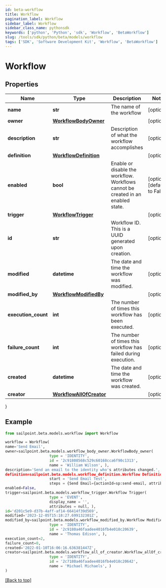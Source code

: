 ```yaml
---
id: beta-workflow
title: Workflow
pagination_label: Workflow
sidebar_label: Workflow
sidebar_class_name: pythonsdk
keywords: ['python', 'Python', 'sdk', 'Workflow', 'BetaWorkflow'] 
slug: /tools/sdk/python/beta/models/workflow
tags: ['SDK', 'Software Development Kit', 'Workflow', 'BetaWorkflow']
---
```


# Workflow


## Properties

Name | Type | Description | Notes
------------ | ------------- | ------------- | -------------
**name** | **str** | The name of the workflow | [optional] 
**owner** | [**WorkflowBodyOwner**](workflow-body-owner) |  | [optional] 
**description** | **str** | Description of what the workflow accomplishes | [optional] 
**definition** | [**WorkflowDefinition**](workflow-definition) |  | [optional] 
**enabled** | **bool** | Enable or disable the workflow.  Workflows cannot be created in an enabled state. | [optional] [default to False]
**trigger** | [**WorkflowTrigger**](workflow-trigger) |  | [optional] 
**id** | **str** | Workflow ID. This is a UUID generated upon creation. | [optional] 
**modified** | **datetime** | The date and time the workflow was modified. | [optional] 
**modified_by** | [**WorkflowModifiedBy**](workflow-modified-by) |  | [optional] 
**execution_count** | **int** | The number of times this workflow has been executed. | [optional] 
**failure_count** | **int** | The number of times this workflow has failed during execution. | [optional] 
**created** | **datetime** | The date and time the workflow was created. | [optional] 
**creator** | [**WorkflowAllOfCreator**](workflow-all-of-creator) |  | [optional] 
}

## Example

```python
from sailpoint.beta.models.workflow import Workflow

workflow = Workflow(
name='Send Email',
owner=sailpoint.beta.models.workflow_body_owner.WorkflowBody_owner(
                    type = 'IDENTITY', 
                    id = '2c91808568c529c60168cca6f90c1313', 
                    name = 'William Wilson', ),
description='Send an email to the identity who's attributes changed.',
definition=sailpoint.beta.models.workflow_definition.Workflow Definition(
                    start = 'Send Email Test', 
                    steps = {Send Email={actionId=sp:send-email, attributes={body=This is a test, from=sailpoint@sailpoint.com, recipientId.$=$.identity.id, subject=test}, nextStep=success, selectResult=null, type=ACTION}, success={type=success}}, ),
enabled=False,
trigger=sailpoint.beta.models.workflow_trigger.Workflow Trigger(
                    type = 'EVENT', 
                    display_name = '', 
                    attributes = null, ),
id='d201c5e9-d37b-4aff-af14-66414f39d569',
modified='2023-12-05T15:18:27.699132301Z',
modified_by=sailpoint.beta.models.workflow_modified_by.Workflow Modified By(
                    type = 'IDENTITY', 
                    id = '2c9180a46faadee4016fb4e018c20639', 
                    name = 'Thomas Edison', ),
execution_count=2,
failure_count=0,
created='2022-01-10T16:06:16.636381447Z',
creator=sailpoint.beta.models.workflow_all_of_creator.Workflow_allOf_creator(
                    type = 'IDENTITY', 
                    id = '2c7180a46faadee4016fb4e018c20642', 
                    name = 'Michael Michaels', )
)

```
[[Back to top]](#) 

